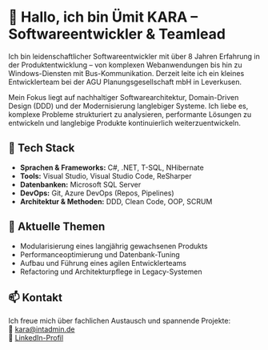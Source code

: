 # 👋 Hallo, ich bin Ümit KARA – Softwareentwickler & Teamlead

Ich bin leidenschaftlicher Softwareentwickler mit über 8 Jahren Erfahrung in der Produktentwicklung – von komplexen Webanwendungen bis hin zu Windows-Diensten mit Bus-Kommunikation. Derzeit leite ich ein kleines Entwicklerteam bei der AGU Planungsgesellschaft mbH in Leverkusen.

Mein Fokus liegt auf nachhaltiger Softwarearchitektur, Domain-Driven Design (DDD) und der Modernisierung langlebiger Systeme. Ich liebe es, komplexe Probleme strukturiert zu analysieren, performante Lösungen zu entwickeln und langlebige Produkte kontinuierlich weiterzuentwickeln.

## 🔧 Tech Stack

- **Sprachen & Frameworks:** C#, .NET, T-SQL, NHibernate  
- **Tools:** Visual Studio, Visual Studio Code, ReSharper  
- **Datenbanken:** Microsoft SQL Server  
- **DevOps:** Git, Azure DevOps (Repos, Pipelines)  
- **Architektur & Methoden:** DDD, Clean Code, OOP, SCRUM  

## 📌 Aktuelle Themen

- Modularisierung eines langjährig gewachsenen Produkts  
- Performanceoptimierung und Datenbank-Tuning  
- Aufbau und Führung eines agilen Entwicklerteams  
- Refactoring und Architekturpflege in Legacy-Systemen

## 📫 Kontakt

Ich freue mich über fachlichen Austausch und spannende Projekte:  
📧 kara@intadmin.de  
🔗 [LinkedIn-Profil](https://www.linkedin.com/in/ümit-kara-594022368)
